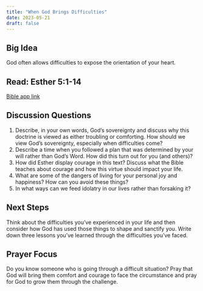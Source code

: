 ```yaml
---
title: "When God Brings Difficulties"
date: 2023-05-21
draft: false
---
```


## Big Idea
God often allows difficulties to expose the orientation of your heart.

## Read: Esther 5:1-14
[Bible app link](https://www.bible.com/bible/59/EST.5.ESV)

## Discussion Questions
1. Describe, in your own words, God’s sovereignty and discuss why this doctrine is viewed as
either troubling or comforting. How should we view God’s sovereignty, especially when
difficulties come?
2. Describe a time when you followed a plan that was determined by your will rather than
God’s Word. How did this turn out for you (and others)?
3. How did Esther display courage in this text? Discuss what the Bible teaches about courage
and how this virtue should impact your life.
4. What are some of the dangers of living for your personal joy and happiness? How can you
avoid these things?
5. In what ways can we feed idolatry in our lives rather than forsaking it?

## Next Steps
Think about the difficulties you’ve experienced in your life and then consider how God has used
those things to shape and sanctify you. Write down three lessons you’ve learned through the
difficulties you’ve faced.

## Prayer Focus
Do you know someone who is going through a difficult situation? Pray that God will bring them
comfort and courage to face the circumstance and pray for God to grow them through the
challenge.
